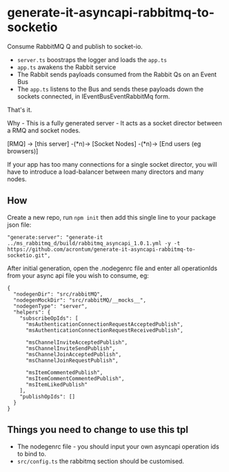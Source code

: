 # generate-it-asyncapi-rabbitmq-to-socketio
Consume RabbitMQ Q and publish to socket-io.

- `server.ts` boostraps the logger and loads the `app.ts`
- `app.ts` awakens the Rabbit service
- The Rabbit sends payloads consumed from the Rabbit Qs on an Event Bus
- The `app.ts` listens to the Bus and sends these payloads down the sockets connected, in IEventBusEventRabbitMq form.

That's it.

Why - This is a fully generated server - It acts as a socket director between a RMQ and socket nodes.

[RMQ] -> [this server] -(*n)-> [Socket Nodes] -(*n)-> [End users (eg browsers)]

If your app has too many connections for a single socket director, you will have to introduce a load-balancer between many directors and many nodes.

## How
Create a new repo, run `npm init` then add this single line to your package json file: 
```
"generate:server": "generate-it ../ms_rabbitmq_d/build/rabbitmq_asyncapi_1.0.1.yml -y -t https://github.com/acrontum/generate-it-asyncapi-rabbitmq-to-socketio.git",
```

After initial generation, open the .nodegenrc file and enter all operationIds from your async api file you wish to consume, eg:
```
{
  "nodegenDir": "src/rabbitMQ",
  "nodegenMockDir": "src/rabbitMQ/__mocks__",
  "nodegenType": "server",
  "helpers": {
    "subscribeOpIds": [
      "msAuthenticationConnectionRequestAcceptedPublish",
      "msAuthenticationConnectionRequestReceivedPublish",

      "msChannelInviteAcceptedPublish",
      "msChannelInviteSendPublish",
      "msChannelJoinAcceptedPublish",
      "msChannelJoinRequestPublish",

      "msItemCommentedPublish",
      "msItemCommentCommentedPublish",
      "msItemLikedPublish"
    ],
    "publishOpIds": []
  }
}
```

## Things you need to change to use this tpl

- The nodegenrc file - you should input your own asyncapi operation ids to bind to.
- `src/config.ts` the rabbitmq section should be customised.
